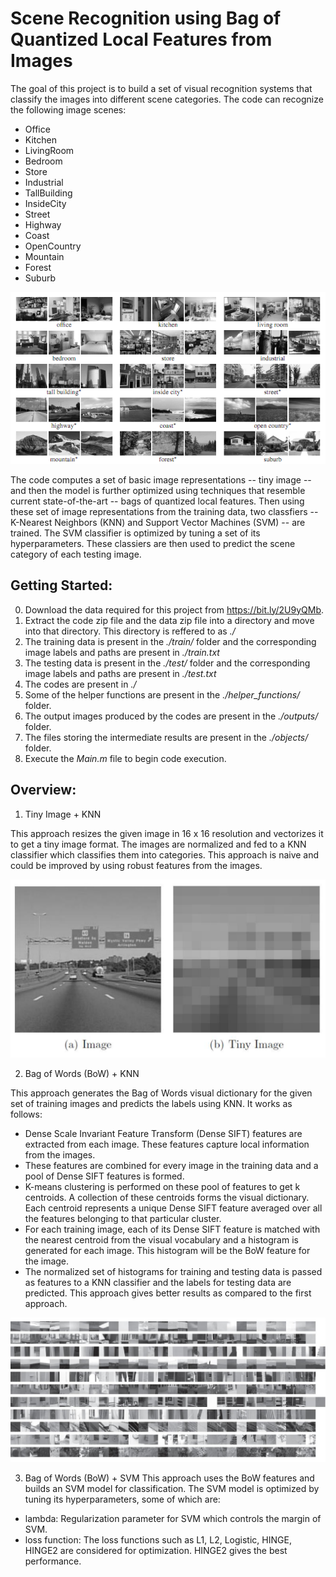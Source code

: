 # Scene Recognition using Bag of Quantized Local Features from Images

The goal of this project is to build a set of visual recognition systems that classify the images into different scene categories. The code can recognize the following image scenes:
- Office
- Kitchen
- LivingRoom
- Bedroom
- Store
- Industrial
- TallBuilding
- InsideCity
- Street
- Highway
- Coast
- OpenCountry
- Mountain
- Forest
- Suburb

![Scene Categories](categories.png)

The code computes a set of basic image representations -- tiny image -- and then the model is further optimized using techniques that resemble current state-of-the-art -- bags of quantized local features. Then using these set of image representations from the training data, two classfiers -- K-Nearest Neighbors (KNN) and Support Vector Machines (SVM) -- are trained. The SVM classifier is optimized by tuning a set of its hyperparameters. These classiers are then used to predict the scene category of each testing image.

## Getting Started:

0. Download the data required for this project from https://bit.ly/2U9yQMb.
1. Extract the code zip file and the data zip file into a directory and move into that directory. This directory is reffered to as _./_
2. The training data is present in the _./train/_ folder and the corresponding image labels and paths are present in _./train.txt_
3. The testing data is present in the _./test/_ folder and the corresponding image labels and paths are present in _./test.txt_
2. The codes are present in _./_
3. Some of the helper functions are present in the _./helper\_functions/_ folder.
4. The output images produced by the codes are present in the _./outputs/_ folder.
5. The files storing the intermediate results are present in the _./objects/_ folder.
6. Execute the _Main.m_ file to begin code execution.

## Overview:

1. Tiny Image + KNN

This approach resizes the given image in 16 x 16 resolution and vectorizes it to get a tiny image format. The images are normalized and fed to a KNN classifier which classifies them into categories. This approach is naive and could be improved by using robust features from the images.

![Tiny Image](tiny_image.png)

2. Bag of Words (BoW) + KNN

This approach generates the Bag of Words visual dictionary for the given set of training images and predicts the labels using KNN. It works as follows:
- Dense Scale Invariant Feature Transform (Dense SIFT) features are extracted from each image. These features capture local information from the images.
- These features are combined for every image in the training data and a pool of Dense SIFT features is formed.
- K-means clustering is performed on these pool of features to get k centroids. A collection of these centroids forms the visual dictionary. Each centroid represents a unique Dense SIFT feature averaged over all the features belonging to that particular cluster.
- For each training image, each of its Dense SIFT feature is matched with the nearest centroid from the visual vocabulary and a histogram is generated for each image. This histogram will be the BoW feature for the image.
- The normalized set of histograms for training and testing data is passed as features to a KNN classifier and the labels for testing data are predicted.
This approach gives better results as compared to the first approach.

![Bag of Words](bow.png)

3. Bag of Words (BoW) + SVM
This approach uses the BoW features and builds an SVM model for classification. The SVM model is optimized by tuning its hyperparameters, some of which are:
- lambda: Regularization parameter for SVM which controls the margin of SVM.
- loss function: The loss functions such as L1, L2, Logistic, HINGE, HINGE2 are considered for optimization. HINGE2 gives the best performance.

